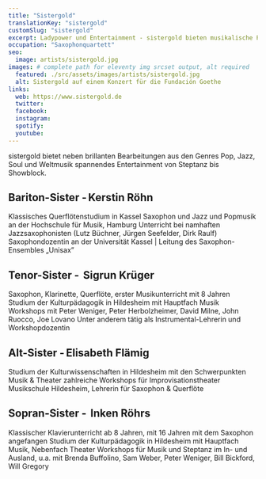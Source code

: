 ```yaml
---
title: "Sistergold"
translationKey: "sistergold"
customSlug: "sistergold"
excerpt: Ladypower und Entertainment - sistergold bieten musikalische Perfektion und kreatives Gespür für ein grandioses Songprogramm.
occupation: "Saxophonquartett"
seo:
  image: artists/sistergold.jpg
images: # complete path for eleventy img srcset output, alt required
  featured: ./src/assets/images/artists/sistergold.jpg
  alt: Sistergold auf einem Konzert für die Fundación Goethe
links:
  web: https://www.sistergold.de
  twitter:
  facebook:
  instagram:
  spotify:
  youtube:
---
```


sistergold bietet neben brillanten Bearbeitungen aus den Genres Pop, Jazz, Soul und Weltmusik spannendes Entertainment von Steptanz bis Showblock.

## Bariton-Sister - Kerstin Röhn

Klassisches Querflötenstudium in Kassel
Saxophon und Jazz und Popmusik an der Hochschule für Musik, Hamburg
Unterricht bei namhaften Jazzsaxophonisten (Lutz Büchner, Jürgen Seefelder, Dirk Raulf)
Saxophondozentin an der Universität Kassel | Leitung des Saxophon-Ensembles „Unisax”

## Tenor-Sister -  Sigrun Krüger

Saxophon, Klarinette, Querflöte, erster Musikunterricht mit 8 Jahren
Studium der Kulturpädagogik in Hildesheim mit Hauptfach Musik
Workshops mit Peter Weniger, Peter Herbolzheimer, David Milne, John Ruocco, Joe Lovano
Unter anderem tätig als Instrumental-Lehrerin und Workshopdozentin

## Alt-Sister - Elisabeth Flämig

Studium der Kulturwissenschaften in Hildesheim mit den Schwerpunkten Musik & Theater
zahlreiche Workshops für Improvisationstheater
Musikschule Hildesheim, Lehrerin für Saxophon & Querflöte

## Sopran-Sister -  Inken Röhrs

Klassischer Klavierunterricht ab 8 Jahren, mit 16 Jahren mit dem Saxophon angefangen
Studium der Kulturpädagogik in Hildesheim mit Hauptfach Musik, Nebenfach Theater
Workshops für Musik und Steptanz im In- und Ausland, u.a. mit Brenda Buffolino, Sam Weber, Peter Weniger, Bill Bickford, Will Gregory
